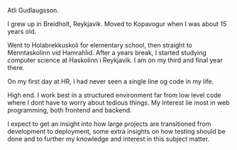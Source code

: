 Atli Gudlaugsson.

I grew up in Breidholt, Reykjavik. Moved to Kopavogur when I was about 15 years old.

Went to Holabrekkuskoli for elementary school, then straight to Menntaskolinn vid Hamrahlid. After a years break, I started studying computer science at Haskolinn i Reykjavik. I am on my third and final year there.

On my first day at HR, I had never seen a single line og code in my life.

High end. I work best in a structured environment far from low level code where I dont have to worry about tedious things. My interest lie most in web programming, both frontend and backend.

I expect to get an insight into how large projects are transitioned from development to deployment, some extra insights on how testing should be done and to further my knowledge and interest in this subject matter.
